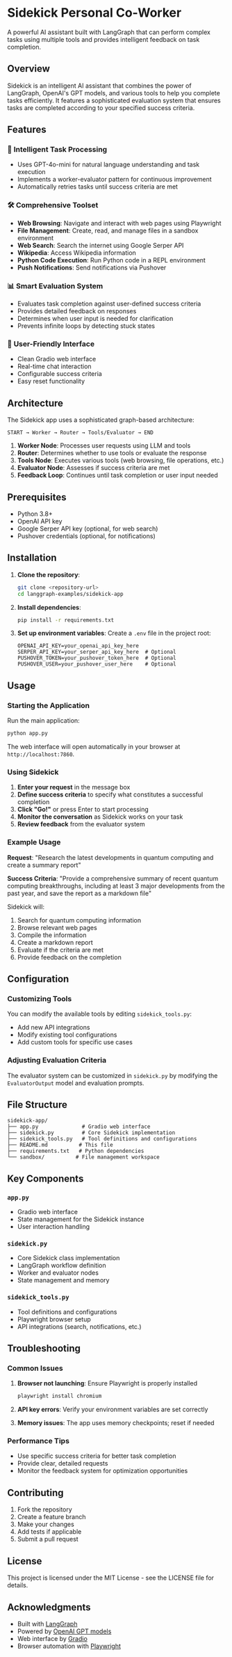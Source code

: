# Sidekick Personal Co-Worker

A powerful AI assistant built with LangGraph that can perform complex tasks using multiple tools and provides intelligent feedback on task completion.

## Overview

Sidekick is an intelligent AI assistant that combines the power of LangGraph, OpenAI's GPT models, and various tools to help you complete tasks efficiently. It features a sophisticated evaluation system that ensures tasks are completed according to your specified success criteria.

## Features

### 🤖 **Intelligent Task Processing**
- Uses GPT-4o-mini for natural language understanding and task execution
- Implements a worker-evaluator pattern for continuous improvement
- Automatically retries tasks until success criteria are met

### 🛠️ **Comprehensive Toolset**
- **Web Browsing**: Navigate and interact with web pages using Playwright
- **File Management**: Create, read, and manage files in a sandbox environment
- **Web Search**: Search the internet using Google Serper API
- **Wikipedia**: Access Wikipedia information
- **Python Code Execution**: Run Python code in a REPL environment
- **Push Notifications**: Send notifications via Pushover

### 📊 **Smart Evaluation System**
- Evaluates task completion against user-defined success criteria
- Provides detailed feedback on responses
- Determines when user input is needed for clarification
- Prevents infinite loops by detecting stuck states

### 🎨 **User-Friendly Interface**
- Clean Gradio web interface
- Real-time chat interaction
- Configurable success criteria
- Easy reset functionality

## Architecture

The Sidekick app uses a sophisticated graph-based architecture:

```
START → Worker → Router → Tools/Evaluator → END
```

1. **Worker Node**: Processes user requests using LLM and tools
2. **Router**: Determines whether to use tools or evaluate the response
3. **Tools Node**: Executes various tools (web browsing, file operations, etc.)
4. **Evaluator Node**: Assesses if success criteria are met
5. **Feedback Loop**: Continues until task completion or user input needed

## Prerequisites

- Python 3.8+
- OpenAI API key
- Google Serper API key (optional, for web search)
- Pushover credentials (optional, for notifications)

## Installation

1. **Clone the repository**:
   ```bash
   git clone <repository-url>
   cd langgraph-examples/sidekick-app
   ```

2. **Install dependencies**:
   ```bash
   pip install -r requirements.txt
   ```

3. **Set up environment variables**:
   Create a `.env` file in the project root:
   ```env
   OPENAI_API_KEY=your_openai_api_key_here
   SERPER_API_KEY=your_serper_api_key_here  # Optional
   PUSHOVER_TOKEN=your_pushover_token_here  # Optional
   PUSHOVER_USER=your_pushover_user_here    # Optional
   ```

## Usage

### Starting the Application

Run the main application:
```bash
python app.py
```

The web interface will open automatically in your browser at `http://localhost:7860`.

### Using Sidekick

1. **Enter your request** in the message box
2. **Define success criteria** to specify what constitutes a successful completion
3. **Click "Go!"** or press Enter to start processing
4. **Monitor the conversation** as Sidekick works on your task
5. **Review feedback** from the evaluator system

### Example Usage

**Request**: "Research the latest developments in quantum computing and create a summary report"

**Success Criteria**: "Provide a comprehensive summary of recent quantum computing breakthroughs, including at least 3 major developments from the past year, and save the report as a markdown file"

Sidekick will:
1. Search for quantum computing information
2. Browse relevant web pages
3. Compile the information
4. Create a markdown report
5. Evaluate if the criteria are met
6. Provide feedback on the completion

## Configuration

### Customizing Tools

You can modify the available tools by editing `sidekick_tools.py`:

- Add new API integrations
- Modify existing tool configurations
- Add custom tools for specific use cases

### Adjusting Evaluation Criteria

The evaluator system can be customized in `sidekick.py` by modifying the `EvaluatorOutput` model and evaluation prompts.

## File Structure

```
sidekick-app/
├── app.py              # Gradio web interface
├── sidekick.py         # Core Sidekick implementation
├── sidekick_tools.py   # Tool definitions and configurations
├── README.md          # This file
├── requirements.txt   # Python dependencies
└── sandbox/          # File management workspace
```

## Key Components

### `app.py`
- Gradio web interface
- State management for the Sidekick instance
- User interaction handling

### `sidekick.py`
- Core Sidekick class implementation
- LangGraph workflow definition
- Worker and evaluator nodes
- State management and memory

### `sidekick_tools.py`
- Tool definitions and configurations
- Playwright browser setup
- API integrations (search, notifications, etc.)

## Troubleshooting

### Common Issues

1. **Browser not launching**: Ensure Playwright is properly installed
   ```bash
   playwright install chromium
   ```

2. **API key errors**: Verify your environment variables are set correctly

3. **Memory issues**: The app uses memory checkpoints; reset if needed

### Performance Tips

- Use specific success criteria for better task completion
- Provide clear, detailed requests
- Monitor the feedback system for optimization opportunities

## Contributing

1. Fork the repository
2. Create a feature branch
3. Make your changes
4. Add tests if applicable
5. Submit a pull request

## License

This project is licensed under the MIT License - see the LICENSE file for details.

## Acknowledgments

- Built with [LangGraph](https://github.com/langchain-ai/langgraph)
- Powered by [OpenAI GPT models](https://openai.com/)
- Web interface by [Gradio](https://gradio.app/)
- Browser automation with [Playwright](https://playwright.dev/) 